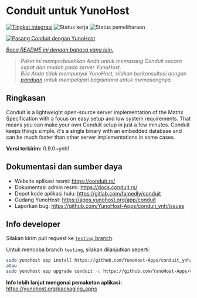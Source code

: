 <!--
N.B.: README ini dibuat secara otomatis oleh <https://github.com/YunoHost/apps/tree/master/tools/readme_generator>
Ini TIDAK boleh diedit dengan tangan.
-->

# Conduit untuk YunoHost

[![Tingkat integrasi](https://dash.yunohost.org/integration/conduit.svg)](https://ci-apps.yunohost.org/ci/apps/conduit/) ![Status kerja](https://ci-apps.yunohost.org/ci/badges/conduit.status.svg) ![Status pemeliharaan](https://ci-apps.yunohost.org/ci/badges/conduit.maintain.svg)

[![Pasang Conduit dengan YunoHost](https://install-app.yunohost.org/install-with-yunohost.svg)](https://install-app.yunohost.org/?app=conduit)

*[Baca README ini dengan bahasa yang lain.](./ALL_README.md)*

> *Paket ini memperbolehkan Anda untuk memasang Conduit secara cepat dan mudah pada server YunoHost.*  
> *Bila Anda tidak mempunyai YunoHost, silakan berkonsultasi dengan [panduan](https://yunohost.org/install) untuk mempelajari bagaimana untuk memasangnya.*

## Ringkasan

Conduit is a lightweight open-source server implementation of the Matrix Specification with a focus on easy setup and low system requirements. That means you can make your own Conduit setup in just a few minutes.
Conduit keeps things simple, it's a single binary with an embedded database and can be much faster than other server implementations in some cases.

**Versi terkirim:** 0.9.0~ynh1
## Dokumentasi dan sumber daya

- Website aplikasi resmi: <https://conduit.rs/>
- Dokumentasi admin resmi: <https://docs.conduit.rs/>
- Depot kode aplikasi hulu: <https://gitlab.com/famedly/conduit>
- Gudang YunoHost: <https://apps.yunohost.org/app/conduit>
- Laporkan bug: <https://github.com/YunoHost-Apps/conduit_ynh/issues>

## Info developer

Silakan kirim pull request ke [`testing` branch](https://github.com/YunoHost-Apps/conduit_ynh/tree/testing).

Untuk mencoba branch `testing`, silakan dilanjutkan seperti:

```bash
sudo yunohost app install https://github.com/YunoHost-Apps/conduit_ynh/tree/testing --debug
atau
sudo yunohost app upgrade conduit -u https://github.com/YunoHost-Apps/conduit_ynh/tree/testing --debug
```

**Info lebih lanjut mengenai pemaketan aplikasi:** <https://yunohost.org/packaging_apps>
